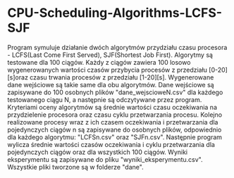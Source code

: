 # CPU-Scheduling-Algorithms-LCFS-SJF
Program symuluje działanie dwóch algorytmów przydziału czasu procesora - LCFS(Last Come First Served), SJF(Shortest Job First).
Algorytmy są testowane dla 100 ciągów. Każdy z ciągów zawiera 100 losowo wygenerowanych wartości czasów przybycia procesów z przedziału [0-20] [s]oraz czasu trwania procesów z przedziału [1-20][s]. Wygenerowane dane wejściowe są takie same dla obu algorytmów. Dane wejściowe są zapisywane do 100 osobnych plików "dane_wejscioweN.csv" dla każdego testowanego ciągu N, a następnie są odczytywane przez program.
Kryteriami oceny algorytmów są średnie wartości czasu oczekiwania na przydzielenie procesora oraz czasu cyklu przetwarzania procesu. Kolejno realizowane procesy wraz z ich czasem oczekiwania i przetwarzania dla pojedynczych ciągów n są zapisywane do osobnych plików, odpowiednio dla każdego algorytmu: "LCFSn.csv" oraz "SJFn.csv". Następnie program wylicza średnie wartości czasów oczekiwania i cyklu przetwarzania dla pojedynczych ciągów oraz dla wszystkich 100 ciągów. Wyniki eksperymentu są zapisywane do pliku "wyniki_eksperymentu.csv". Wszystkie pliki tworzone są w folderze "dane".

